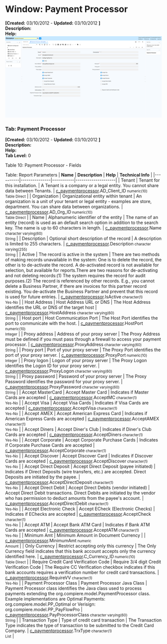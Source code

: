 # Window: Payment Processor

**[Created:** 03/10/2012 - **Updated:** 03/10/2012 **]**  
**Description:**   
**Help:**   
![](/img/docs/manual/PaymentProcessor-Window_iDempiere_v12.0.0.png)

### Tab: Payment Processor

**[Created:** 03/10/2012 - **Updated:** 03/10/2012 **]**   
**Description:**   
**Help:**   
**Tab Level:** 0

Table 10: Payment Processor - Fields 

Table: Report Parameters
| **Name** | **Description** | **Help** | **Technical Info** |
|----------|---------------|-----------|--------------------|
| Tenant | Tenant for this installation. | A Tenant is a company or a legal entity. You cannot share data between Tenants. | [c_paymentprocessor](https://idempiere-schemaspy.muriloht.com/adempiere/tables/c_paymentprocessor.html).AD_Client_ID<small> numeric(10) <br/> Table Direct</small> | 
| Organization | Organizational entity within tenant | An organization is a unit of your tenant or legal entity - examples are store, department. You can share data between organizations. | [c_paymentprocessor](https://idempiere-schemaspy.muriloht.com/adempiere/tables/c_paymentprocessor.html).AD_Org_ID<small> numeric(10) <br/> Table Direct</small> | 
| Name | Alphanumeric identifier of the entity | The name of an entity (record) is used as an default search option in addition to the search key. The name is up to 60 characters in length. | [c_paymentprocessor](https://idempiere-schemaspy.muriloht.com/adempiere/tables/c_paymentprocessor.html).Name<small> character varying(60) <br/> String</small> | 
| Description | Optional short description of the record | A description is limited to 255 characters. | [c_paymentprocessor](https://idempiere-schemaspy.muriloht.com/adempiere/tables/c_paymentprocessor.html).Description<small> character varying(255) <br/> String</small> | 
| Active | The record is active in the system | There are two methods of making records unavailable in the system: One is to delete the record, the other is to de-activate the record. A de-activated record is not available for selection, but available for reports.There are two reasons for de-activating and not deleting records:(1) The system requires the record for audit purposes.(2) The record is referenced by other records. E.g., you cannot delete a Business Partner, if there are invoices for this partner record existing. You de-activate the Business Partner and prevent that this record is used for future entries. | [c_paymentprocessor](https://idempiere-schemaspy.muriloht.com/adempiere/tables/c_paymentprocessor.html).IsActive<small> character(1) <br/> Yes-No</small> | 
| Host Address | Host Address URL or DNS | The Host Address identifies the URL or DNS of the target host | [c_paymentprocessor](https://idempiere-schemaspy.muriloht.com/adempiere/tables/c_paymentprocessor.html).HostAddress<small> character varying(60) <br/> String</small> | 
| Host port | Host Communication Port | The Host Port identifies the port to communicate with the host. | [c_paymentprocessor](https://idempiere-schemaspy.muriloht.com/adempiere/tables/c_paymentprocessor.html).HostPort<small> numeric(10) <br/> Integer</small> | 
| Proxy address | Address of your proxy server | The Proxy Address must be defined if you must pass through a firewall to access your payment processor. | [c_paymentprocessor](https://idempiere-schemaspy.muriloht.com/adempiere/tables/c_paymentprocessor.html).ProxyAddress<small> character varying(60) <br/> String</small> | 
| Proxy port | Port of your proxy server | The Proxy Port identifies the port of your proxy server. | [c_paymentprocessor](https://idempiere-schemaspy.muriloht.com/adempiere/tables/c_paymentprocessor.html).ProxyPort<small> numeric(10) <br/> Integer</small> | 
| Proxy logon | Logon of your proxy server | The Proxy Logon identifies the Logon ID for your proxy server. | [c_paymentprocessor](https://idempiere-schemaspy.muriloht.com/adempiere/tables/c_paymentprocessor.html).ProxyLogon<small> character varying(60) <br/> String</small> | 
| Proxy password | Password of your proxy server | The Proxy Password identifies the password for your proxy server. | [c_paymentprocessor](https://idempiere-schemaspy.muriloht.com/adempiere/tables/c_paymentprocessor.html).ProxyPassword<small> character varying(60) <br/> String</small> | 
| Accept MasterCard | Accept Master Card | Indicates if Master Cards are accepted | [c_paymentprocessor](https://idempiere-schemaspy.muriloht.com/adempiere/tables/c_paymentprocessor.html).AcceptMC<small> character(1) <br/> Yes-No</small> | 
| Accept Visa | Accept Visa Cards | Indicates if Visa Cards are accepted | [c_paymentprocessor](https://idempiere-schemaspy.muriloht.com/adempiere/tables/c_paymentprocessor.html).AcceptVisa<small> character(1) <br/> Yes-No</small> | 
| Accept AMEX | Accept American Express Card | Indicates if American Express Cards are accepted | [c_paymentprocessor](https://idempiere-schemaspy.muriloht.com/adempiere/tables/c_paymentprocessor.html).AcceptAMEX<small> character(1) <br/> Yes-No</small> | 
| Accept Diners | Accept Diner&#x27;s Club | Indicates if Diner&#x27;s Club Cards are accepted | [c_paymentprocessor](https://idempiere-schemaspy.muriloht.com/adempiere/tables/c_paymentprocessor.html).AcceptDiners<small> character(1) <br/> Yes-No</small> | 
| Accept Corporate | Accept Corporate Purchase Cards | Indicates if Corporate Purchase Cards are accepted | [c_paymentprocessor](https://idempiere-schemaspy.muriloht.com/adempiere/tables/c_paymentprocessor.html).AcceptCorporate<small> character(1) <br/> Yes-No</small> | 
| Accept Discover | Accept Discover Card | Indicates if Discover Cards are accepted | [c_paymentprocessor](https://idempiere-schemaspy.muriloht.com/adempiere/tables/c_paymentprocessor.html).AcceptDiscover<small> character(1) <br/> Yes-No</small> | 
| Accept Direct Deposit | Accept Direct Deposit (payee initiated) | Indicates if Direct Deposits (wire transfers, etc.) are accepted. Direct Deposits are initiated by the payee. | [c_paymentprocessor](https://idempiere-schemaspy.muriloht.com/adempiere/tables/c_paymentprocessor.html).AcceptDirectDeposit<small> character(1) <br/> Yes-No</small> | 
| Accept Direct Debit | Accept Direct Debits (vendor initiated) | Accept Direct Debit transactions. Direct Debits are initiated by the vendor who has permission to deduct amounts from the payee&#x27;s account. | [c_paymentprocessor](https://idempiere-schemaspy.muriloht.com/adempiere/tables/c_paymentprocessor.html).AcceptDirectDebit<small> character(1) <br/> Yes-No</small> | 
| Accept Electronic Check | Accept ECheck (Electronic Checks) | Indicates if EChecks are accepted | [c_paymentprocessor](https://idempiere-schemaspy.muriloht.com/adempiere/tables/c_paymentprocessor.html).AcceptCheck<small> character(1) <br/> Yes-No</small> | 
| Accept ATM | Accept Bank ATM Card | Indicates if Bank ATM Cards are accepted | [c_paymentprocessor](https://idempiere-schemaspy.muriloht.com/adempiere/tables/c_paymentprocessor.html).AcceptATM<small> character(1) <br/> Yes-No</small> | 
| Minimum Amt | Minimum Amount in Document Currency |  | [c_paymentprocessor](https://idempiere-schemaspy.muriloht.com/adempiere/tables/c_paymentprocessor.html).MinimumAmt<small> numeric <br/> Amount</small> | 
| Only Currency | Restrict accepting only this currency | The Only Currency field indicates that this bank account accepts only the currency identified here. | [c_paymentprocessor](https://idempiere-schemaspy.muriloht.com/adempiere/tables/c_paymentprocessor.html).C_Currency_ID<small> numeric(10) <br/> Table Direct</small> | 
| Require Credit Card Verification Code | Require 3/4 digit Credit Verification Code | The Require CC Verification checkbox indicates if this bank accounts requires a verification number for credit card transactions. | [c_paymentprocessor](https://idempiere-schemaspy.muriloht.com/adempiere/tables/c_paymentprocessor.html).RequireVV<small> character(1) <br/> Yes-No</small> | 
| Payment Processor Class | Payment Processor Java Class | Payment Processor class identifies the Java class used to process payments extending the org.compiere.model.PaymentProcessor class. Example implementations are Optimal Payments: org.compiere.model.PP_Optimal or Verisign: org.compiere.model.PP_PayFlowPro | [c_paymentprocessor](https://idempiere-schemaspy.muriloht.com/adempiere/tables/c_paymentprocessor.html).PayProcessorClass<small> character varying(60) <br/> String</small> | 
| Transaction Type | Type of credit card transaction | The Transaction Type indicates the type of transaction to be submitted to the Credit Card Company. | [c_paymentprocessor](https://idempiere-schemaspy.muriloht.com/adempiere/tables/c_paymentprocessor.html).TrxType<small> character(1) <br/> List</small> | 


